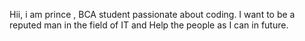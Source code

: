 Hii, i am prince , BCA student passionate about coding.
I want to be a reputed man in the field of IT and Help the people as I can in future.
